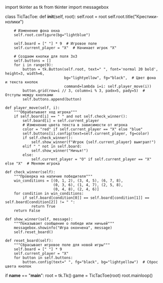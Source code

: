 import tkinter as tk
from tkinter import messagebox


class TicTacToe:
    def __init__(self, root):
        self.root = root
        self.root.title("Крестики-нолики")

        # Изменение фона окна
        self.root.configure(bg="lightblue")

        self.board = [" "] * 9  # Игровое поле
        self.current_player = "X"  # Начинает игрок "X"

        # Создаем кнопки для поля 3x3
        self.buttons = []
        for i in range(9):
            button = tk.Button(self.root, text=" ", font='normal 20 bold', height=3, width=6,
                               bg="lightyellow", fg="black",  # Цвет фона и текста кнопок
                               command=lambda i=i: self.player_move(i))
            button.grid(row=i // 3, column=i % 3, padx=5, pady=5)  # Отступы между кнопками
            self.buttons.append(button)

    def player_move(self, i):
        """Обрабатывает ход игрока"""
        if self.board[i] == " " and not self.check_winner():
            self.board[i] = self.current_player
            # Изменение цвета текста в зависимости от игрока
            color = "red" if self.current_player == "X" else "blue"
            self.buttons[i].config(text=self.current_player, fg=color)
            if self.check_winner():
                self.show_winner(f"Игрок {self.current_player} выиграл!")
            elif " " not in self.board:
                self.show_winner("Ничья!")
            else:
                self.current_player = "O" if self.current_player == "X" else "X"  # Меняем игрока

    def check_winner(self):
        """Проверка на наличие победителя"""
        win_conditions = [(0, 1, 2), (3, 4, 5), (6, 7, 8),
                          (0, 3, 6), (1, 4, 7), (2, 5, 8),
                          (0, 4, 8), (2, 4, 6)]
        for condition in win_conditions:
            if self.board[condition[0]] == self.board[condition[1]] == self.board[condition[2]] != " ":
                return True
        return False

    def show_winner(self, message):
        """Показывает сообщение о победе или ничьей"""
        messagebox.showinfo("Игра окончена", message)
        self.reset_board()

    def reset_board(self):
        """Сбрасывает игровое поле для новой игры"""
        self.board = [" "] * 9
        self.current_player = "X"
        for button in self.buttons:
            button.config(text=" ", fg="black", bg="lightyellow")  # Сброс цвета кнопок


if __name__ == "__main__":
    root = tk.Tk()
    game = TicTacToe(root)
    root.mainloop()
